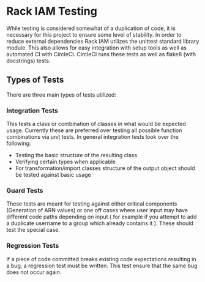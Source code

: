 # Rack IAM Testing

While testing is considered somewhat of a duplication of code, it is necessary for this project to ensure some level of stability. In order to reduce external dependencies Rack IAM utilizes the unittest standard library module. This also allows for easy integration with setup tools as well as automated CI with CircleCI. CircleCI runs these tests as well as flake8 (with docstrings) tests.

## Types of Tests

There are three main types of tests utilized:

### Integration Tests

This tests a class or combination of classes in what would be expected usage. Currently these are preferred over testing all possible function combinations via unit tests. In general integration tests look over the following:

* Testing the basic structure of the resulting class
* Verifying certain types when applicable
* For transformation/import classes structure of the output object should be tested against basic usage

### Guard Tests

These tests are meant for testing against either critical components (Generation of ARN values) or one off cases where user input may have different code paths depending on input ( for example if you attempt to add a duplicate username to a group which already contains it ). These should test the special case.

### Regression Tests

If a piece of code committed breaks existing code expectations resulting in a bug, a regression test must be written. This test ensure that the same bug does not occur again.
